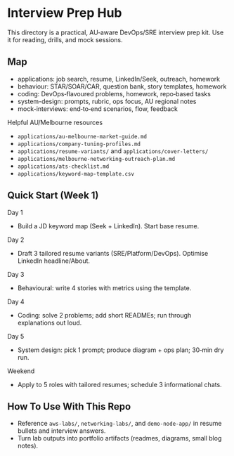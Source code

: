 # Interview Prep Hub

This directory is a practical, AU‑aware DevOps/SRE interview prep kit. Use it for reading, drills, and mock sessions.

## Map

- applications: job search, resume, LinkedIn/Seek, outreach, homework
- behaviour: STAR/SOAR/CAR, question bank, story templates, homework
- coding: DevOps‑flavoured problems, homework, repo‑based tasks
- system-design: prompts, rubric, ops focus, AU regional notes
- mock-interviews: end‑to‑end scenarios, flow, feedback

Helpful AU/Melbourne resources

- `applications/au-melbourne-market-guide.md`
- `applications/company-tuning-profiles.md`
- `applications/resume-variants/` and `applications/cover-letters/`
- `applications/melbourne-networking-outreach-plan.md`
- `applications/ats-checklist.md`
- `applications/keyword-map-template.csv`

## Quick Start (Week 1)

Day 1

- Build a JD keyword map (Seek + LinkedIn). Start base resume.

Day 2

- Draft 3 tailored resume variants (SRE/Platform/DevOps). Optimise LinkedIn headline/About.

Day 3

- Behavioural: write 4 stories with metrics using the template.

Day 4

- Coding: solve 2 problems; add short READMEs; run through explanations out loud.

Day 5

- System design: pick 1 prompt; produce diagram + ops plan; 30‑min dry run.

Weekend

- Apply to 5 roles with tailored resumes; schedule 3 informational chats.

## How To Use With This Repo

- Reference `aws-labs/`, `networking-labs/`, and `demo-node-app/` in resume bullets and interview answers.
- Turn lab outputs into portfolio artifacts (readmes, diagrams, small blog notes).
